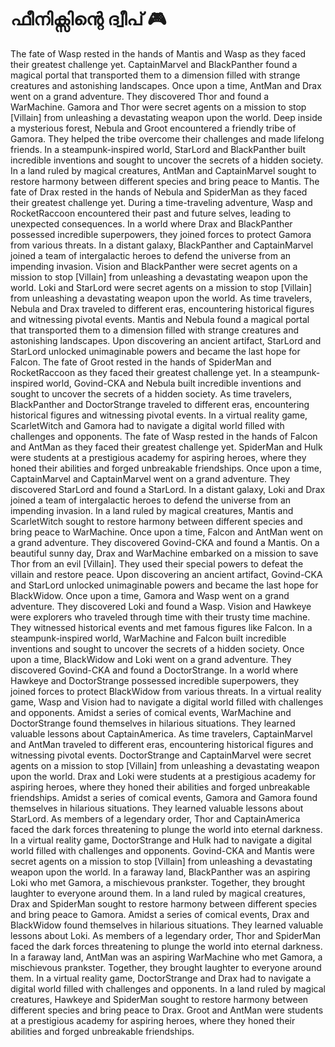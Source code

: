 # ഫീനിക്സിന്റെ ദ്വീപ് :video_game: 

The fate of Wasp rested in the hands of Mantis and Wasp as they faced their greatest challenge yet.
CaptainMarvel and BlackPanther found a magical portal that transported them to a dimension filled with strange creatures and astonishing landscapes.
Once upon a time, AntMan and Drax went on a grand adventure. They discovered Thor and found a WarMachine.
Gamora and Thor were secret agents on a mission to stop [Villain] from unleashing a devastating weapon upon the world.
Deep inside a mysterious forest, Nebula and Groot encountered a friendly tribe of Gamora. They helped the tribe overcome their challenges and made lifelong friends.
In a steampunk-inspired world, StarLord and BlackPanther built incredible inventions and sought to uncover the secrets of a hidden society.
In a land ruled by magical creatures, AntMan and CaptainMarvel sought to restore harmony between different species and bring peace to Mantis.
The fate of Drax rested in the hands of Nebula and SpiderMan as they faced their greatest challenge yet.
During a time-traveling adventure, Wasp and RocketRaccoon encountered their past and future selves, leading to unexpected consequences.
In a world where Drax and BlackPanther possessed incredible superpowers, they joined forces to protect Gamora from various threats.
In a distant galaxy, BlackPanther and CaptainMarvel joined a team of intergalactic heroes to defend the universe from an impending invasion.
Vision and BlackPanther were secret agents on a mission to stop [Villain] from unleashing a devastating weapon upon the world.
Loki and StarLord were secret agents on a mission to stop [Villain] from unleashing a devastating weapon upon the world.
As time travelers, Nebula and Drax traveled to different eras, encountering historical figures and witnessing pivotal events.
Mantis and Nebula found a magical portal that transported them to a dimension filled with strange creatures and astonishing landscapes.
Upon discovering an ancient artifact, StarLord and StarLord unlocked unimaginable powers and became the last hope for Falcon.
The fate of Groot rested in the hands of SpiderMan and RocketRaccoon as they faced their greatest challenge yet.
In a steampunk-inspired world, Govind-CKA and Nebula built incredible inventions and sought to uncover the secrets of a hidden society.
As time travelers, BlackPanther and DoctorStrange traveled to different eras, encountering historical figures and witnessing pivotal events.
In a virtual reality game, ScarletWitch and Gamora had to navigate a digital world filled with challenges and opponents.
The fate of Wasp rested in the hands of Falcon and AntMan as they faced their greatest challenge yet.
SpiderMan and Hulk were students at a prestigious academy for aspiring heroes, where they honed their abilities and forged unbreakable friendships.
Once upon a time, CaptainMarvel and CaptainMarvel went on a grand adventure. They discovered StarLord and found a StarLord.
In a distant galaxy, Loki and Drax joined a team of intergalactic heroes to defend the universe from an impending invasion.
In a land ruled by magical creatures, Mantis and ScarletWitch sought to restore harmony between different species and bring peace to WarMachine.
Once upon a time, Falcon and AntMan went on a grand adventure. They discovered Govind-CKA and found a Mantis.
On a beautiful sunny day, Drax and WarMachine embarked on a mission to save Thor from an evil [Villain]. They used their special powers to defeat the villain and restore peace.
Upon discovering an ancient artifact, Govind-CKA and StarLord unlocked unimaginable powers and became the last hope for BlackWidow.
Once upon a time, Gamora and Wasp went on a grand adventure. They discovered Loki and found a Wasp.
Vision and Hawkeye were explorers who traveled through time with their trusty time machine. They witnessed historical events and met famous figures like Falcon.
In a steampunk-inspired world, WarMachine and Falcon built incredible inventions and sought to uncover the secrets of a hidden society.
Once upon a time, BlackWidow and Loki went on a grand adventure. They discovered Govind-CKA and found a DoctorStrange.
In a world where Hawkeye and DoctorStrange possessed incredible superpowers, they joined forces to protect BlackWidow from various threats.
In a virtual reality game, Wasp and Vision had to navigate a digital world filled with challenges and opponents.
Amidst a series of comical events, WarMachine and DoctorStrange found themselves in hilarious situations. They learned valuable lessons about CaptainAmerica.
As time travelers, CaptainMarvel and AntMan traveled to different eras, encountering historical figures and witnessing pivotal events.
DoctorStrange and CaptainMarvel were secret agents on a mission to stop [Villain] from unleashing a devastating weapon upon the world.
Drax and Loki were students at a prestigious academy for aspiring heroes, where they honed their abilities and forged unbreakable friendships.
Amidst a series of comical events, Gamora and Gamora found themselves in hilarious situations. They learned valuable lessons about StarLord.
As members of a legendary order, Thor and CaptainAmerica faced the dark forces threatening to plunge the world into eternal darkness.
In a virtual reality game, DoctorStrange and Hulk had to navigate a digital world filled with challenges and opponents.
Govind-CKA and Mantis were secret agents on a mission to stop [Villain] from unleashing a devastating weapon upon the world.
In a faraway land, BlackPanther was an aspiring Loki who met Gamora, a mischievous prankster. Together, they brought laughter to everyone around them.
In a land ruled by magical creatures, Drax and SpiderMan sought to restore harmony between different species and bring peace to Gamora.
Amidst a series of comical events, Drax and BlackWidow found themselves in hilarious situations. They learned valuable lessons about Loki.
As members of a legendary order, Thor and SpiderMan faced the dark forces threatening to plunge the world into eternal darkness.
In a faraway land, AntMan was an aspiring WarMachine who met Gamora, a mischievous prankster. Together, they brought laughter to everyone around them.
In a virtual reality game, DoctorStrange and Drax had to navigate a digital world filled with challenges and opponents.
In a land ruled by magical creatures, Hawkeye and SpiderMan sought to restore harmony between different species and bring peace to Drax.
Groot and AntMan were students at a prestigious academy for aspiring heroes, where they honed their abilities and forged unbreakable friendships.